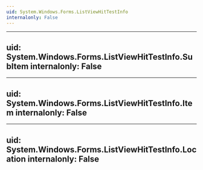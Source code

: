 ```yaml
---
uid: System.Windows.Forms.ListViewHitTestInfo
internalonly: False
---
```


---
uid: System.Windows.Forms.ListViewHitTestInfo.SubItem
internalonly: False
---

---
uid: System.Windows.Forms.ListViewHitTestInfo.Item
internalonly: False
---

---
uid: System.Windows.Forms.ListViewHitTestInfo.Location
internalonly: False
---
